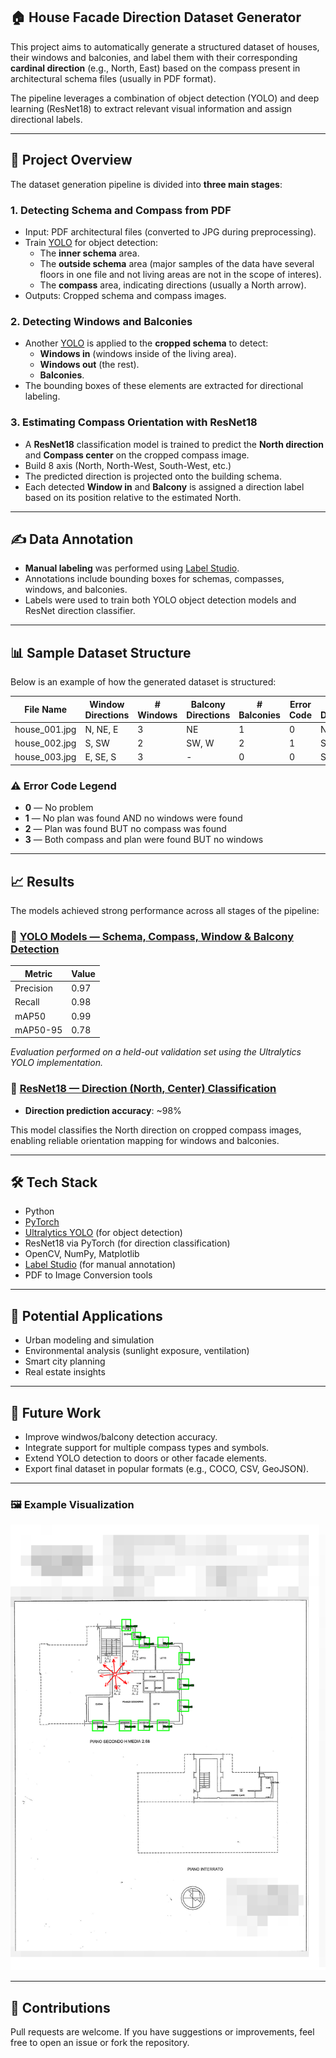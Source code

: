 ## 🏠 House Facade Direction Dataset Generator

This project aims to automatically generate a structured dataset of houses, their windows and balconies, and label them with their corresponding **cardinal direction** (e.g., North, East) based on the compass present in architectural schema files (usually in PDF format).

The pipeline leverages a combination of object detection (YOLO) and deep learning (ResNet18) to extract relevant visual information and assign directional labels.

---

## 📁 Project Overview

The dataset generation pipeline is divided into **three main stages**:

### 1. Detecting Schema and Compass from PDF

- Input: PDF architectural files (converted to JPG during preprocessing).
- Train [YOLO](https://github.com/ultralytics/ultralytics) for object detection:
  - The **inner schema** area.
  - The **outside schema** area (major samples of the data have several floors in one file and not living areas are not in the scope of interes).
  - The **compass** area, indicating directions (usually a North arrow).
- Outputs: Cropped schema and compass images.

### 2. Detecting Windows and Balconies

- Another [YOLO](https://github.com/ultralytics/ultralytics) is applied to the **cropped schema** to detect:
  - **Windows in** (windows inside of the living area).
  - **Windows out** (the rest).
  - **Balconies**.
- The bounding boxes of these elements are extracted for directional labeling.

### 3. Estimating Compass Orientation with ResNet18

- A **ResNet18** classification model is trained to predict the **North direction** and **Compass center** on the cropped compass image.
- Build 8 axis (North, North-West, South-West, etc.)
- The predicted direction is projected onto the building schema.
- Each detected **Window in** and **Balcony** is assigned a direction label based on its position relative to the estimated North.

---

## ✍️ Data Annotation

- **Manual labeling** was performed using [Label Studio](https://labelstud.io/).
- Annotations include bounding boxes for schemas, compasses, windows, and balconies.
- Labels were used to train both YOLO object detection models and ResNet direction classifier.

---

## 📊 Sample Dataset Structure

Below is an example of how the generated dataset is structured:

| File Name        | Window Directions    | # Windows | Balcony Directions | # Balconies | Error Code | Main Direction |
|------------------|----------------------|-----------|---------------------|--------------|-------------|----------------|
| house_001.jpg    | N, NE, E             | 3         | NE                  | 1            | 0           | N              |
| house_002.jpg    | S, SW                | 2         | SW, W               | 2            | 1           | SW             |
| house_003.jpg    | E, SE, S             | 3         | -                   | 0            | 0           | SE             |

### ⚠️ Error Code Legend

- **0** — No problem  
- **1** — No plan was found AND no windows were found  
- **2** — Plan was found BUT no compass was found  
- **3** — Both compass and plan were found BUT no windows

---

## 📈 Results

The models achieved strong performance across all stages of the pipeline:

### 🧭 [YOLO Models — Schema, Compass, Window & Balcony Detection](https://github.com/AliveGorilla/PNRR_UNIPD/tree/main/yolo_train)

| Metric             | Value |
|--------------------|-------|
| Precision          | 0.97  |
| Recall             | 0.98  |
| mAP50              | 0.99  |
| mAP50-95           | 0.78  |

*Evaluation performed on a held-out validation set using the Ultralytics YOLO implementation.*

### 🧠 [ResNet18 — Direction (North, Center) Classification](https://github.com/AliveGorilla/PNRR_UNIPD/tree/main/compass_direction_train)

- **Direction prediction accuracy**: ~98%

This model classifies the North direction on cropped compass images, enabling reliable orientation mapping for windows and balconies.

---

## 🛠️ Tech Stack

- Python
- [PyTorch](https://pytorch.org/)
- [Ultralytics YOLO](https://github.com/ultralytics/ultralytics) (for object detection)
- ResNet18 via PyTorch (for direction classification)
- OpenCV, NumPy, Matplotlib
- [Label Studio](https://labelstud.io/) (for manual annotation)
- PDF to Image Conversion tools

---

## 🧠 Potential Applications

- Urban modeling and simulation
- Environmental analysis (sunlight exposure, ventilation)
- Smart city planning
- Real estate insights

---

## 🚧 Future Work

- Improve windwos/balcony detection accuracy.
- Integrate support for multiple compass types and symbols.
- Extend YOLO detection to doors or other facade elements.
- Export final dataset in popular formats (e.g., COCO, CSV, GeoJSON).

---

### 🖼️ Example Visualization
![](/example.png)

---

## 🤝 Contributions

Pull requests are welcome. If you have suggestions or improvements, feel free to open an issue or fork the repository.


